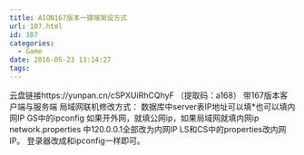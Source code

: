 ```yaml
---
title: AION167版本一键端架设方式
url: 107.html
id: 107
categories:
  - Game
date: 2016-05-23 13:14:27
tags:
---
```


云盘链接https://yunpan.cn/cSPXUiRhCQhyF （提取码：a168） 带167版本客户端与服务端 局域网联机修改方式： 数据库中server表IP地址可以填*也可以填内网IP GS中的ipconfig 如果开外网，就填公网ip，如果局域网就填内网ip network.properties 中120.0.0.1全部改为内网IP LS和CS中的properties改内网IP。 登录器改成和ipconfig一样即可。